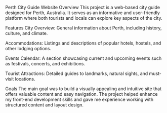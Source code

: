 Perth City Guide Website
Overview
This project is a web-based city guide designed for Perth, Australia. It serves as an informative and user-friendly platform where both tourists and locals can explore key aspects of the city.

Features
City Overview: General information about Perth, including history, culture, and climate.

Accommodations: Listings and descriptions of popular hotels, hostels, and other lodging options.

Events Calendar: A section showcasing current and upcoming events such as festivals, concerts, and exhibitions.

Tourist Attractions: Detailed guides to landmarks, natural sights, and must-visit locations.

Goals
The main goal was to build a visually appealing and intuitive site that offers valuable content and easy navigation. The project helped enhance my front-end development skills and gave me experience working with structured content and layout design.
